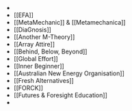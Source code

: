-
- [[EFA]]
- [[MetaMechanic]] & [[Metamechanica]]
- [[DiaGnosis]]
- [[Another M-Theory]]
- [[Array Attire]]
- [[Behind, Below, Beyond]]
- [[Global Effort]]
- [[Inner Beginner]]
- [[Australian New Energy Organisation]]
- [[Fresh Alternatives]]
- [[FORCK]]
- [[Futures & Foresight Education]]
-